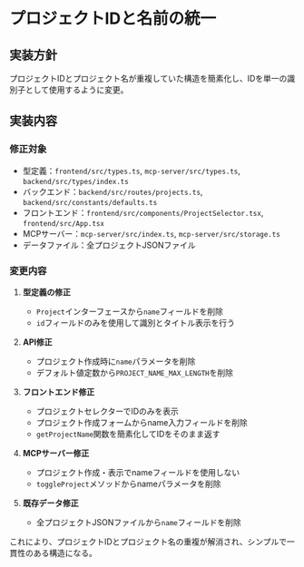 # プロジェクトIDと名前の統一

## 実装方針

プロジェクトIDとプロジェクト名が重複していた構造を簡素化し、IDを単一の識別子として使用するように変更。

## 実装内容

### 修正対象
- 型定義：`frontend/src/types.ts`, `mcp-server/src/types.ts`, `backend/src/types/index.ts`
- バックエンド：`backend/src/routes/projects.ts`, `backend/src/constants/defaults.ts`
- フロントエンド：`frontend/src/components/ProjectSelector.tsx`, `frontend/src/App.tsx`
- MCPサーバー：`mcp-server/src/index.ts`, `mcp-server/src/storage.ts`
- データファイル：全プロジェクトJSONファイル

### 変更内容

1. **型定義の修正**
   - `Project`インターフェースから`name`フィールドを削除
   - `id`フィールドのみを使用して識別とタイトル表示を行う

2. **API修正**
   - プロジェクト作成時に`name`パラメータを削除
   - デフォルト値定数から`PROJECT_NAME_MAX_LENGTH`を削除

3. **フロントエンド修正**
   - プロジェクトセレクターでIDのみを表示
   - プロジェクト作成フォームからname入力フィールドを削除
   - `getProjectName`関数を簡素化してIDをそのまま返す

4. **MCPサーバー修正**
   - プロジェクト作成・表示でnameフィールドを使用しない
   - `toggleProject`メソッドからnameパラメータを削除

5. **既存データ修正**
   - 全プロジェクトJSONファイルから`name`フィールドを削除

これにより、プロジェクトIDとプロジェクト名の重複が解消され、シンプルで一貫性のある構造になる。